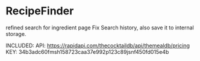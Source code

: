 # RecipeFinder

refined search for ingredient page
Fix Search history, also save it to internal storage.

INCLUDED:
API: https://rapidapi.com/thecocktaildb/api/themealdb/pricing KEY: 34b3adc60fmsh158723caa37e992p123c89jsnf450fd015e4b
